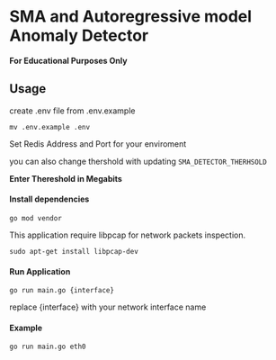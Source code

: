 # SMA and Autoregressive model Anomaly Detector
**For Educational Purposes Only**
## Usage
create .env file from .env.example
```
mv .env.example .env
```

Set Redis Address and Port for your enviroment

you can also change thershold with updating ``SMA_DETECTOR_THERHSOLD`` 

**Enter Thereshold in Megabits**

#### Install dependencies
```
go mod vendor
```

This application require libpcap for network packets inspection.
```
sudo apt-get install libpcap-dev
```


#### Run Application
```
go run main.go {interface}
```

replace {interface} with your network interface name

#### Example
```
go run main.go eth0
```